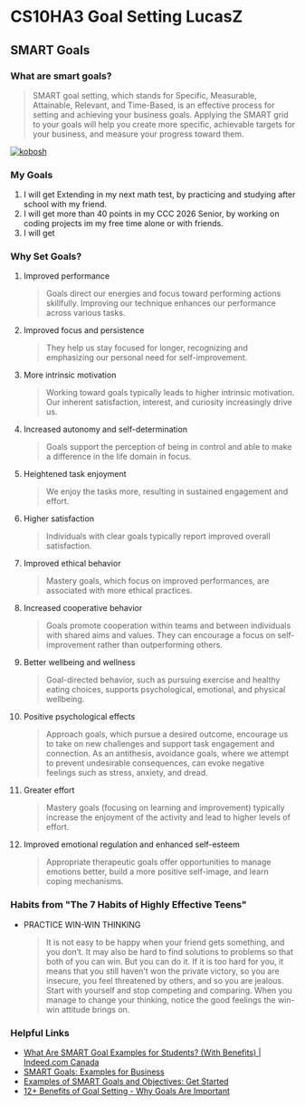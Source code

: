 # CS10HA3 Goal Setting LucasZ

## SMART Goals

### What are smart goals?

> SMART goal setting, which stands for Specific, Measurable, Attainable, Relevant, and Time-Based, is an effective process for setting and achieving your business goals. Applying the SMART grid to your goals will help you create more specific, achievable targets for your business, and measure your progress toward them.

[![kobosh](<https://www.thebalancemoney.com/thmb/LRafkodFJKzgVDqsNfs_bIf-0bs=/750x0/filters:no_upscale():max_bytes(150000):strip_icc()/smart-goal-examples-2951827_final-5b6887cc46e0fb0050aa0bc9.png>)](https://www.thebalancemoney.com/smart-goal-examples-2951827)

### My Goals

1. I will get Extending in my next math test, by practicing and studying after school with my friend.
2. I will get more than 40 points in my CCC 2026 Senior, by working on coding projects im my free time alone or with friends.
3. I will get

### Why Set Goals?

1.  Improved performance

    > Goals direct our energies and focus toward performing actions skillfully. Improving our technique enhances our performance across various tasks.

2.  Improved focus and persistence

    > They help us stay focused for longer, recognizing and emphasizing our personal need for self-improvement.

3.  More intrinsic motivation

    > Working toward goals typically leads to higher intrinsic motivation. Our inherent satisfaction, interest, and curiosity increasingly drive us.

4.  Increased autonomy and self-determination

    > Goals support the perception of being in control and able to make a difference in the life domain in focus.

5.  Heightened task enjoyment

    > We enjoy the tasks more, resulting in sustained engagement and effort.

6.  Higher satisfaction

    > Individuals with clear goals typically report improved overall satisfaction.

7.  Improved ethical behavior

    > Mastery goals, which focus on improved performances, are associated with more ethical practices.

8.  Increased cooperative behavior

    > Goals promote cooperation within teams and between individuals with shared aims and values. They can encourage a focus on self-improvement rather than outperforming others.

9.  Better wellbeing and wellness

    > Goal-directed behavior, such as pursuing exercise and healthy eating choices, supports psychological, emotional, and physical wellbeing.

10. Positive psychological effects

    > Approach goals, which pursue a desired outcome, encourage us to take on new challenges and support task engagement and connection. As an antithesis, avoidance goals, where we attempt to prevent undesirable consequences, can evoke negative feelings such as stress, anxiety, and dread.

11. Greater effort

    > Mastery goals (focusing on learning and improvement) typically increase the enjoyment of the activity and lead to higher levels of effort.

12. Improved emotional regulation and enhanced self-esteem

    > Appropriate therapeutic goals offer opportunities to manage emotions better, build a more positive self-image, and learn coping mechanisms.

### Habits from "The 7 Habits of Highly Effective Teens"

- PRACTICE WIN-WIN THINKING

  > It is not easy to be happy when your friend gets something, and you don’t. It may also be hard to find solutions to problems so that both of you can win. But you can do it. If it is too hard for you, it means that you still haven’t won the private victory, so you are insecure, you feel threatened by others, and so you are jealous. Start with yourself and stop competing and comparing. When you manage to change your thinking, notice the good feelings the win-win attitude brings on.

### Helpful Links

- [What Are SMART Goal Examples for Students? (With Benefits) | Indeed.com Canada](https://ca.indeed.com/career-advice/career-development/smart-goal-examples-for-students)
- [SMART Goals: Examples for Business](https://www.thebalancemoney.com/smart-goal-examples-2951827)
- [Examples of SMART Goals and Objectives: Get Started](https://www.brighthubpm.com/methods-strategies/79127-explaining-the-concept-of-smart-goals-with-examples/)
- [12+ Benefits of Goal Setting - Why Goals Are Important](https://positivepsychology.com/benefits-goal-setting/)
